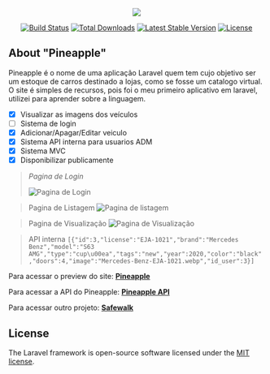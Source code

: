 


<p align="center"><img src="https://laravel.com/assets/img/components/logo-laravel.svg"></p>

<p align="center">
<a href="https://travis-ci.org/laravel/framework"><img src="https://travis-ci.org/laravel/framework.svg" alt="Build Status"></a>
<a href="https://packagist.org/packages/laravel/framework"><img src="https://poser.pugx.org/laravel/framework/d/total.svg" alt="Total Downloads"></a>
<a href="https://packagist.org/packages/laravel/framework"><img src="https://poser.pugx.org/laravel/framework/v/stable.svg" alt="Latest Stable Version"></a>
<a href="https://packagist.org/packages/laravel/framework"><img src="https://poser.pugx.org/laravel/framework/license.svg" alt="License"></a>
</p>

## About "Pineapple"

Pineapple é o nome de uma aplicação Laravel quem tem cujo objetivo ser um estoque de carros destinado a lojas, como se fosse um catalogo virtual.
O site é simples de recursos, pois foi o meu primeiro aplicativo em laravel, utilizei para aprender sobre a linguagem.

 - [x] Visualizar as imagens dos veículos
 - [ ] Sistema de login
 - [x] Adicionar/Apagar/Editar veiculo
 - [x] Sistema API interna para usuarios ADM
 - [x] Sistema MVC
 - [x] Disponibilizar publicamente

> *Pagina de Login*
> 
> ![Pagina de
> Login](https://github.com/PotatoMexicano/Web_Pineapple/blob/master/samples/login_screen.PNG)
> 

> Pagina de Listagem 
> ![Pagina de
> listagem](https://github.com/PotatoMexicano/Web_Pineapple/blob/master/samples/list_cars.PNG)
> 

> Pagina de Visualização 
> ![Pagina de
> Visualização](https://github.com/PotatoMexicano/Web_Pineapple/blob/master/samples/show_cars.PNG)
> 

>  API interna
>     `[{"id":3,"license":"EJA-1021","brand":"Mercedes Benz","model":"S63 AMG","type":"cup\u00ea","tags":"new","year":2020,"color":"black","doors":4,"image":"Mercedes-Benz-EJA-1021.webp","id_user":3}]`

Para acessar o preview do site: <a href="http://oihi.ddns.net:8181">**Pineapple**</a>

Para acessar a API do Pineapple: <a href="https://github.com/PotatoMexicano/API_Pineapple">**Pineapple API**</a>

Para acessar outro projeto: <a href="http://oihi.ddns.net:8585">**Safewalk**</a>

## License

The Laravel framework is open-source software licensed under the [MIT license](https://opensource.org/licenses/MIT).
